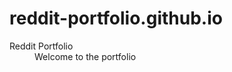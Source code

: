# reddit-portfolio.github.io
<dl>
<dt>Reddit Portfolio</dt>
<dd>Welcome to the portfolio</dd>
</dl>
